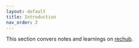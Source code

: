 ```yaml
---
layout: default
title: Introduction
nav_order: 2
---
```


This section convers notes and learnings on [rechub](https://github.com/datawhalechina/torch-rechub).
